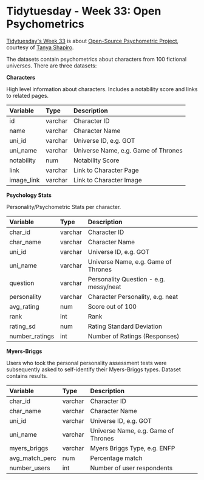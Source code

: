 # Tidytuesday - Week 33: Open Psychometrics

[Tidytuesday's Week 33](https://github.com/rfordatascience/tidytuesday/tree/master/data/2022/2022-08-16) is about [Open-Source Psychometric Project](https://openpsychometrics.org/), courtesy of [Tanya Shapiro](https://twitter.com/tanya_shapiro/status/1558936093390774272?s=20&t=tI4nccuwEG4SjWd3H1Suew).

The datasets contain psychometrics about characters from 100 fictional universes. There are three datasets:

**Characters**

High level information about characters. Includes a notability score and links to related pages.

| Variable   | Type    | Description                         |
| :--------- | :------ | :---------------------------------- |
| id         | varchar | Character ID                        |
| name       | varchar | Character Name                      |
| uni_id     | varchar | Universe ID, e.g. GOT               |
| uni_name   | varchar | Universe Name, e.g. Game of Thrones |
| notability | num     | Notability Score                    |
| link       | varchar | Link to Character Page              |
| image_link | varchar | Link to Character Image             |

**Psychology Stats**

Personality/Psychometric Stats per character.

| Variable       | Type    | Description                            |
| :------------- | :------ | :------------------------------------- |
| char_id        | varchar | Character ID                           |
| char_name      | varchar | Character Name                         |
| uni_id         | varchar | Universe ID, e.g. GOT                  |
| uni_name       | varchar | Universe Name, e.g. Game of Thrones    |
| question       | varchar | Personality Question - e.g. messy/neat |
| personality    | varchar | Character Personality, e.g. neat       |
| avg_rating     | num     | Score out of 100                       |
| rank           | int     | Rank                                   |
| rating_sd      | num     | Rating Standard Deviation              |
| number_ratings | int     | Number of Ratings (Responses)          |

**Myers-Briggs**

Users who took the personal personality assessment tests were subsequently asked to self-identify their Myers-Briggs types. Dataset contains results.

| Variable       | Type    | Description                         |
| :------------- | :------ | :---------------------------------- |
| char_id        | varchar | Character ID                        |
| char_name      | varchar | Character Name                      |
| uni_id         | varchar | Universe ID, e.g. GOT               |
| uni_name       | varchar | Universe Name, e.g. Game of Thrones |
| myers_briggs   | varchar | Myers Briggs Type, e.g. ENFP        |
| avg_match_perc | num     | Percentage match                    |
| number_users   | int     | Number of user respondents          |